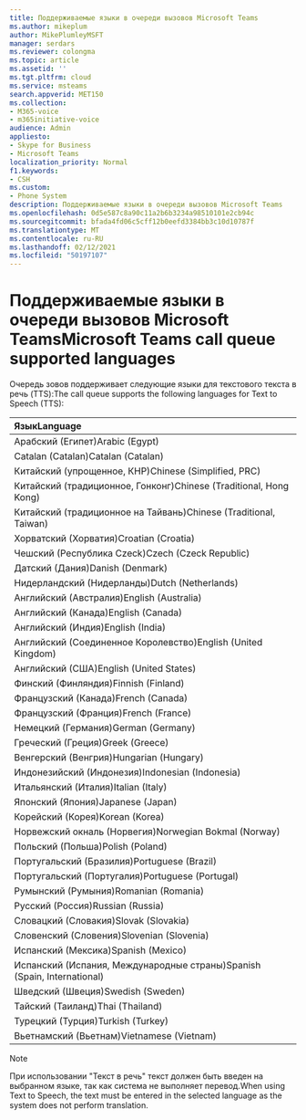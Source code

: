 ```yaml
---
title: Поддерживаемые языки в очереди вызовов Microsoft Teams
ms.author: mikeplum
author: MikePlumleyMSFT
manager: serdars
ms.reviewer: colongma
ms.topic: article
ms.assetid: ''
ms.tgt.pltfrm: cloud
ms.service: msteams
search.appverid: MET150
ms.collection:
- M365-voice
- m365initiative-voice
audience: Admin
appliesto:
- Skype for Business
- Microsoft Teams
localization_priority: Normal
f1.keywords:
- CSH
ms.custom:
- Phone System
description: Поддерживаемые языки в очереди вызовов Microsoft Teams
ms.openlocfilehash: 0d5e587c8a90c11a2b6b3234a98510101e2cb94c
ms.sourcegitcommit: bfada4fd06c5cff12b0eefd3384bb3c10d10787f
ms.translationtype: MT
ms.contentlocale: ru-RU
ms.lasthandoff: 02/12/2021
ms.locfileid: "50197107"
---
```

# <a name="microsoft-teams-call-queue-supported-languages"></a><span data-ttu-id="2d9ec-103">Поддерживаемые языки в очереди вызовов Microsoft Teams</span><span class="sxs-lookup"><span data-stu-id="2d9ec-103">Microsoft Teams call queue supported languages</span></span>

<span data-ttu-id="2d9ec-104">Очередь зовов поддерживает следующие языки для текстового текста в речь (TTS):</span><span class="sxs-lookup"><span data-stu-id="2d9ec-104">The call queue supports the following languages for Text to Speech (TTS):</span></span>

|<span data-ttu-id="2d9ec-105">Язык</span><span class="sxs-lookup"><span data-stu-id="2d9ec-105">Language</span></span>                                |
|:---------------------------------------|
|<span data-ttu-id="2d9ec-106">Арабский (Египет)</span><span class="sxs-lookup"><span data-stu-id="2d9ec-106">Arabic (Egypt)</span></span>                          |
|<span data-ttu-id="2d9ec-107">Catalan (Catalan)</span><span class="sxs-lookup"><span data-stu-id="2d9ec-107">Catalan (Catalan)</span></span>                       |
|<span data-ttu-id="2d9ec-108">Китайский (упрощенное, КНР)</span><span class="sxs-lookup"><span data-stu-id="2d9ec-108">Chinese (Simplified, PRC)</span></span>               |
|<span data-ttu-id="2d9ec-109">Китайский (традиционное, Гонконг)</span><span class="sxs-lookup"><span data-stu-id="2d9ec-109">Chinese (Traditional, Hong Kong)</span></span>        |
|<span data-ttu-id="2d9ec-110">Китайский (традиционное на Тайвань)</span><span class="sxs-lookup"><span data-stu-id="2d9ec-110">Chinese (Traditional, Taiwan)</span></span>           |
|<span data-ttu-id="2d9ec-111">Хорватский (Хорватия)</span><span class="sxs-lookup"><span data-stu-id="2d9ec-111">Croatian (Croatia)</span></span>                      |
|<span data-ttu-id="2d9ec-112">Чешский (Республика Czeck)</span><span class="sxs-lookup"><span data-stu-id="2d9ec-112">Czech (Czeck Republic)</span></span>                  |
|<span data-ttu-id="2d9ec-113">Датский (Дания)</span><span class="sxs-lookup"><span data-stu-id="2d9ec-113">Danish (Denmark)</span></span>                        |
|<span data-ttu-id="2d9ec-114">Нидерландский (Нидерланды)</span><span class="sxs-lookup"><span data-stu-id="2d9ec-114">Dutch (Netherlands)</span></span>                     |
|<span data-ttu-id="2d9ec-115">Английский (Австралия)</span><span class="sxs-lookup"><span data-stu-id="2d9ec-115">English (Australia)</span></span>                     |
|<span data-ttu-id="2d9ec-116">Английский (Канада)</span><span class="sxs-lookup"><span data-stu-id="2d9ec-116">English (Canada)</span></span>                        |
|<span data-ttu-id="2d9ec-117">Английский (Индия)</span><span class="sxs-lookup"><span data-stu-id="2d9ec-117">English (India)</span></span>                         |
|<span data-ttu-id="2d9ec-118">Английский (Соединенное Королевство)</span><span class="sxs-lookup"><span data-stu-id="2d9ec-118">English (United Kingdom)</span></span>                |
|<span data-ttu-id="2d9ec-119">Английский (США)</span><span class="sxs-lookup"><span data-stu-id="2d9ec-119">English (United States)</span></span>                 |
|<span data-ttu-id="2d9ec-120">Финский (Финляндия)</span><span class="sxs-lookup"><span data-stu-id="2d9ec-120">Finnish (Finland)</span></span>                       |
|<span data-ttu-id="2d9ec-121">Французский (Канада)</span><span class="sxs-lookup"><span data-stu-id="2d9ec-121">French (Canada)</span></span>                         |
|<span data-ttu-id="2d9ec-122">Французский (Франция)</span><span class="sxs-lookup"><span data-stu-id="2d9ec-122">French (France)</span></span>                         |
|<span data-ttu-id="2d9ec-123">Немецкий (Германия)</span><span class="sxs-lookup"><span data-stu-id="2d9ec-123">German (Germany)</span></span>                        |
|<span data-ttu-id="2d9ec-124">Греческий (Греция)</span><span class="sxs-lookup"><span data-stu-id="2d9ec-124">Greek (Greece)</span></span>                          |
|<span data-ttu-id="2d9ec-125">Венгерский (Венгрия)</span><span class="sxs-lookup"><span data-stu-id="2d9ec-125">Hungarian (Hungary)</span></span>                     |
|<span data-ttu-id="2d9ec-126">Индонезийский (Индонезия)</span><span class="sxs-lookup"><span data-stu-id="2d9ec-126">Indonesian (Indonesia)</span></span>                  |
|<span data-ttu-id="2d9ec-127">Итальянский (Италия)</span><span class="sxs-lookup"><span data-stu-id="2d9ec-127">Italian (Italy)</span></span>                         |
|<span data-ttu-id="2d9ec-128">Японский (Япония)</span><span class="sxs-lookup"><span data-stu-id="2d9ec-128">Japanese (Japan)</span></span>                        |
|<span data-ttu-id="2d9ec-129">Корейский (Корея)</span><span class="sxs-lookup"><span data-stu-id="2d9ec-129">Korean (Korea)</span></span>                          |
|<span data-ttu-id="2d9ec-130">Норвежский окналь (Норвегия)</span><span class="sxs-lookup"><span data-stu-id="2d9ec-130">Norwegian Bokmal (Norway)</span></span>               |
|<span data-ttu-id="2d9ec-131">Польский (Польша)</span><span class="sxs-lookup"><span data-stu-id="2d9ec-131">Polish (Poland)</span></span>                         |
|<span data-ttu-id="2d9ec-132">Португальский (Бразилия)</span><span class="sxs-lookup"><span data-stu-id="2d9ec-132">Portuguese (Brazil)</span></span>                     |
|<span data-ttu-id="2d9ec-133">Португальский (Португалия)</span><span class="sxs-lookup"><span data-stu-id="2d9ec-133">Portuguese (Portugal)</span></span>                   |
|<span data-ttu-id="2d9ec-134">Румынский (Румыния)</span><span class="sxs-lookup"><span data-stu-id="2d9ec-134">Romanian (Romania)</span></span>                      |
|<span data-ttu-id="2d9ec-135">Русский (Россия)</span><span class="sxs-lookup"><span data-stu-id="2d9ec-135">Russian (Russia)</span></span>                        |
|<span data-ttu-id="2d9ec-136">Словацкий (Словакия)</span><span class="sxs-lookup"><span data-stu-id="2d9ec-136">Slovak (Slovakia)</span></span>                       |
|<span data-ttu-id="2d9ec-137">Словенский (Словения)</span><span class="sxs-lookup"><span data-stu-id="2d9ec-137">Slovenian (Slovenia)</span></span>                    |
|<span data-ttu-id="2d9ec-138">Испанский (Мексика)</span><span class="sxs-lookup"><span data-stu-id="2d9ec-138">Spanish (Mexico)</span></span>                        |
|<span data-ttu-id="2d9ec-139">Испанский (Испания, Международные страны)</span><span class="sxs-lookup"><span data-stu-id="2d9ec-139">Spanish (Spain, International)</span></span>          |
|<span data-ttu-id="2d9ec-140">Шведский (Швеция)</span><span class="sxs-lookup"><span data-stu-id="2d9ec-140">Swedish (Sweden)</span></span>                        |
|<span data-ttu-id="2d9ec-141">Тайский (Таиланд)</span><span class="sxs-lookup"><span data-stu-id="2d9ec-141">Thai (Thailand)</span></span>                         |
|<span data-ttu-id="2d9ec-142">Турецкий (Турция)</span><span class="sxs-lookup"><span data-stu-id="2d9ec-142">Turkish (Turkey)</span></span>                        |
|<span data-ttu-id="2d9ec-143">Вьетнамский (Вьетнам)</span><span class="sxs-lookup"><span data-stu-id="2d9ec-143">Vietnamese (Vietnam)</span></span>                    |

> [!NOTE]
> <span data-ttu-id="2d9ec-144">При использовании "Текст в речь" текст должен быть введен на выбранном языке, так как система не выполняет перевод.</span><span class="sxs-lookup"><span data-stu-id="2d9ec-144">When using Text to Speech, the text must be entered in the selected language as the system does not perform translation.</span></span>
